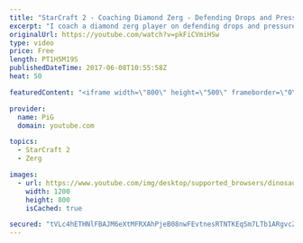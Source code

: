 ```yaml
---
title: "StarCraft 2 - Coaching Diamond Zerg - Defending Drops and Pressure - ZvT"
excerpt: "I coach a diamond zerg player on defending drops and pressure as well as tightening up his build and why he should overprepare a little with his defence so he can spend less APM on his defence, and more on his macro -- Watch live at https://www.twitch.tv/x5_pig"
originalUrl: https://youtube.com/watch?v=pkFiCVmiHSw
type: video
price: Free
length: PT1H5M19S
publishedDateTime: 2017-06-08T10:55:58Z
heat: 50

featuredContent: "<iframe width=\"800\" height=\"500\" frameborder=\"0\" src=\"https://www.youtube.com/embed/pkFiCVmiHSw\" allow=\"accelerometer; autoplay; encrypted-media; gyroscope; picture-in-picture\" allowfullscreen></iframe>"

provider:
  name: PiG
  domain: youtube.com

topics:
  - StarCraft 2
  - Zerg

images:
  - url: https://www.youtube.com/img/desktop/supported_browsers/dinosaur.png
    width: 1200
    height: 800
    isCached: true

secured: "tVLc4hETHNlFBAJM6eXtMFRXAhPjeB08nwFEvtnesRTNTKEqSm7LTb1ARgvcZR4feKwQ5BPgG75OKGEVjxa+6NrePavpd6MmV72Mhh++IvG6z34+UNjPWp5+4l9zDzg7dPKyBlXVWk4bpzBeiDm6dSM+IMecgNe5dCpv0rVxhPwz3wdLs+kOcJdnCJU0B/pwg4+Jo+Ohr+RU9xzdvz3ZKaOVWGrUQOi87CaH0nY2BU33MG80fApWfrnwVttzsYnqu6X7NoSTczUuCsrSZPQs0a0WuL+V5iy4TcEu2138F2cRMHedAYkW0wVCFNLXsXPq4ZY7vQuSlcKaYSiOJpWXeoys/GmfDpTEDTLo5WYivApOIOakM4vgY/mjrcsDeaMde9+HdbxjUfK9BSIBSlSBSg==;36afHsBeiZTfii91Cht0bg=="
---
```


